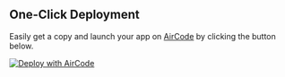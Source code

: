 

## One-Click Deployment

Easily get a copy and launch your app on [AirCode](https://aircode.io/) by clicking the button below.

[![Deploy with AirCode](https://aircode.io/aircode-deploy-button.svg)](https://aircode.io/dashboard?owner=AirCodeLabs&repo=aircode&branch=main&path=examples%2Fmodular-kv-juejin&appname=modular-kv-juejin)